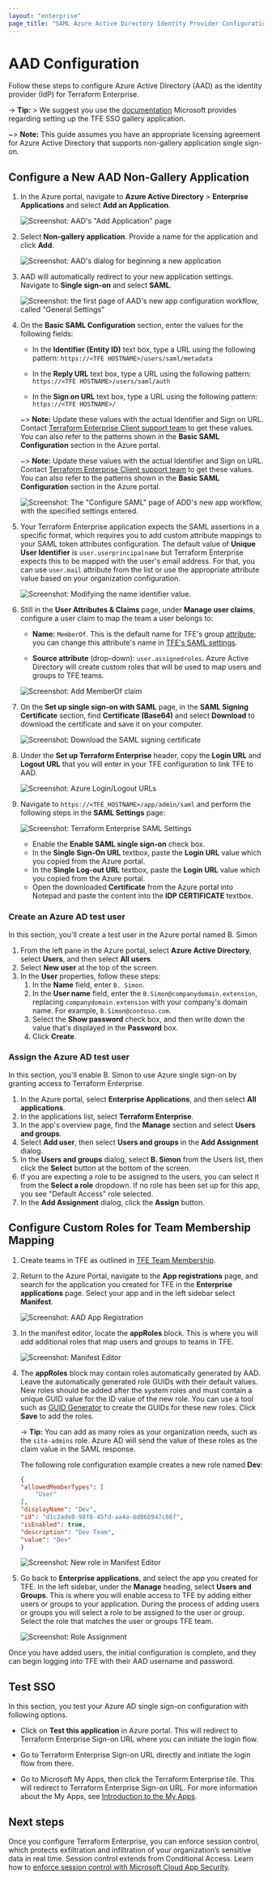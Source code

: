 ```yaml
---
layout: "enterprise"
page_title: "SAML Azure Active Directory Identity Provider Configuration - Terraform Enterprise"
---
```


# AAD Configuration

Follow these steps to configure Azure Active Directory (AAD) as the identity provider (IdP) for Terraform Enterprise.

-> **Tip:** > We suggest you use the [documentation](https://docs.microsoft.com/en-us/azure/active-directory/saas-apps/terraform-enterprise-tutorial) Microsoft provides regarding setting up the TFE SSO gallery application.

~> **Note:** This guide assumes you have an appropriate licensing agreement for Azure Active Directory that supports non-gallery application single sign-on.

## Configure a New AAD Non-Gallery Application

1. In the Azure portal, navigate to **Azure Active Directory** > **Enterprise Applications** and select **Add an Application**.

    ![Screenshot: AAD's "Add Application" page](./images/sso-aad-saml-add-application.png)

2. Select **Non-gallery application**. Provide a name for the application and click **Add**.

    ![Screenshot: AAD's dialog for beginning a new application](./images/sso-aad-saml-new-application-form.png)

3. AAD will automatically redirect to your new application settings. Navigate to **Single sign-on** and select **SAML**.

    ![Screenshot: the first page of AAD's new app configuration workflow, called "General Settings"](./images/sso-aad-saml-sso-method.png)

1. On the **Basic SAML Configuration** section, enter the values for the following fields:

    - In the **Identifier (Entity ID)** text box, type a URL using the following pattern:
    `https://<TFE HOSTNAME>/users/saml/metadata`

    - In the **Reply URL** text box, type a URL using the following pattern:
    `https://<TFE HOSTNAME>/users/saml/auth`

	- In the **Sign on URL** text box, type a URL using the following pattern:
    `https://<TFE HOSTNAME>/`

	~> **Note:** Update these values with the actual Identifier and Sign on URL. Contact [Terraform Enterprise Client support team](https://support.hashicorp.com) to get these values. You can also refer to the patterns shown in the **Basic SAML Configuration** section in the Azure portal.
	
    ~> **Note:** Update these values with the actual Identifier and Sign on URL. Contact [Terraform Enterprise Client support team](https://support.hashicorp.com) to get these values. You can also refer to the patterns shown in the **Basic SAML Configuration** section in the Azure portal.

    ![Screenshot: The "Configure SAML" page of ADD's new app workflow, with the specified settings entered.](./images/sso-aad-saml-configuration.png)

1. Your Terraform Enterprise application expects the SAML assertions in a specific format, which requires you to add custom attribute mappings to your SAML token attributes configuration. The default value of **Unique User Identifier** is `user.userprincipalname` but Terraform Enterprise expects this to be mapped with the user's email address. For that, you can use `user.mail` attribute from the list or use the appropriate attribute value based on your organization configuration.

    ![Screenshot: Modifying the name identifier value.](./images/sso-aad-saml-user-claims-name-identifier.png)

6. Still in the **User Attributes & Claims** page, under **Manage user claims**, configure a user claim to map the team a user belongs to:
    
     - **Name:** `MemberOf`. This is the default name for TFE's group [attribute](./attributes.html); you can change this attribute's name in [TFE's SAML settings](./configuration.html).
    
     - **Source attribute** (drop-down): `user.assignedroles`. Azure Active Directory will create custom roles that will be used to map users and groups to TFE teams.

    ![Screenshot: Add MemberOf claim](./images/sso-aad-saml-user-claims-memberof.png)

1. On the **Set up single sign-on with SAML** page, in the **SAML Signing Certificate** section,  find **Certificate (Base64)** and select **Download** to download the certificate and save it on your computer.

    ![Screenshot: Download the SAML signing certificate](./images/sso-aad-saml-signing-certificate.png)

8. Under the **Set up Terraform Enterprise** header, copy the **Login URL** and **Logout URL** that you will enter in your TFE configuration to link TFE to AAD.

    ![Screenshot: Azure Login/Logout URLs](./images/sso-aad-saml-urls.png)

9. Navigate to `https://<TFE_HOSTNAME>/app/admin/saml` and perform the following steps in the **SAML Settings** page:

    ![Screenshot: Terraform Enterprise SAML Settings](./images/sso-aad-saml-tfe-saml-settings.png)

    - Enable the **Enable SAML single sign-on** check box.
    - In the **Single Sign-On URL** textbox, paste the **Login URL** value which you copied from the Azure portal.
    - In the **Single Log-out URL** textbox, paste the **Login URL** value which you copied from the Azure portal.
    - Open the downloaded **Certificate** from the Azure portal into Notepad and paste the content into the **IDP CERTIFICATE** textbox. 

### Create an Azure AD test user

In this section, you'll create a test user in the Azure portal named B. Simon

1. From the left pane in the Azure portal, select **Azure Active Directory**, select **Users**, and then select **All users**.
1. Select **New user** at the top of the screen.
1. In the **User** properties, follow these steps:
   1. In the **Name** field, enter `B. Simon`.  
   1. In the **User name** field, enter the `B.Simon@companydomain.extension`, replacing `companydomain.extension` with your company's domain name. For example, `B.Simon@contoso.com`.
   1. Select the **Show password** check box, and then write down the value that's displayed in the **Password** box.
   1. Click **Create**.

### Assign the Azure AD test user

In this section, you'll enable B. Simon to use Azure single sign-on by granting access to Terraform Enterprise.

1. In the Azure portal, select **Enterprise Applications**, and then select **All applications**.
1. In the applications list, select **Terraform Enterprise**.
1. In the app's overview page, find the **Manage** section and select **Users and groups**.
1. Select **Add user**, then select **Users and groups** in the **Add Assignment** dialog.
1. In the **Users and groups** dialog, select **B. Simon** from the Users list, then click the **Select** button at the bottom of the screen.
1. If you are expecting a role to be assigned to the users, you can select it from the **Select a role** dropdown. If no role has been set up for this app, you see "Default Access" role selected.
1. In the **Add Assignment** dialog, click the **Assign** button.

## Configure Custom Roles for Team Membership Mapping

1. Create teams in TFE as outlined in [TFE Team Membership](./team-membership.html).

2. Return to the Azure Portal, navigate to the **App registrations** page, and search for the application you created for TFE in the **Enterprise applications** page. Select your app and in the left sidebar select **Manifest**.

    ![Screenshot: AAD App Registration](./images/sso-aad-saml-app-registration.png)

3. In the manifest editor, locate the **appRoles** block. This is where you will add additional roles that map users and groups to teams in TFE.

    ![Screenshot: Manifest Editor](./images/sso-aad-saml-manifest-approles.png)

4. The **appRoles** block may contain roles automatically generated by AAD. Leave the automatically generated role GUIDs with their default values.  New roles should be added after the system roles and must contain a unique GUID value for the ID value of the new role. You can use a tool such as [GUID Generator](https://www.guidgenerator.com) to create the GUIDs for these new roles. Click **Save** to add the roles.

    -> **Tip:** You can add as many roles as your organization needs, such as the `site-admins` role. Azure AD will send the value of these roles as the claim value in the SAML response.

    The following role configuration example creates a new role named **Dev**:

    ```json
    {
    "allowedMemberTypes": [
        "User"
    ],
    "displayName": "Dev",
    "id": "d1c2ade8-98f8-45fd-aa4a-6d06b947c66f",
    "isEnabled": true,
    "description": "Dev Team",
    "value": "Dev"
    }
    ```

    ![Screenshot: New role in Manifest Editor](./images/sso-aad-saml-manifest-devapprole.png)

5. Go back to **Enterprise applications**, and select the app you created for TFE. In the left sidebar, under the **Manage** heading, select **Users and Groups**. This is where you will enable access to TFE by adding either users or groups to your application. During the process of adding users or groups you will select a role to be assigned to the user or group. Select the role that matches the user or groups TFE team.

    ![Screenshot: Role Assignment](./images/sso-aad-saml-role-assignment.png)

Once you have added users, the initial configuration is complete, and they can begin logging into TFE with their AAD username and password.


## Test SSO

In this section, you test your Azure AD single sign-on configuration with following options. 

- Click on **Test this application** in Azure portal. This will redirect to Terraform Enterprise Sign-on URL where you can initiate the login flow. 

- Go to Terraform Enterprise Sign-on URL directly and initiate the login flow from there.

- Go to Microsoft My Apps, then click the Terraform Enterprise tile. This will redirect to Terraform Enterprise Sign-on URL. For more information about the My Apps, see [Introduction to the My Apps](https://support.microsoft.com/account-billing/sign-in-and-start-apps-from-the-my-apps-portal-2f3b1bae-0e5a-4a86-a33e-876fbd2a4510).

## Next steps

Once you configure Terraform Enterprise, you can enforce session control, which protects exfiltration and infiltration of your organization’s sensitive data in real time. Session control extends from Conditional Access. Learn how to [enforce session control with Microsoft Cloud App Security](/cloud-app-security/proxy-deployment-any-app).